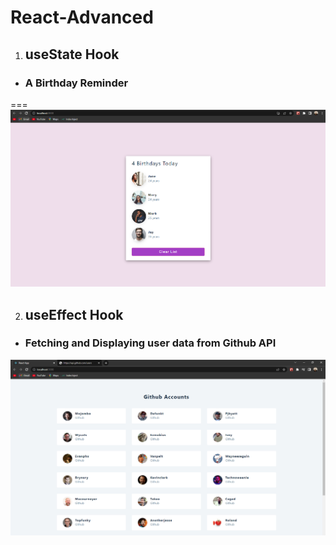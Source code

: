 # React-Advanced

1. ## useState Hook

- ### A Birthday Reminder

===
<img src='.\second-app\src\assets\snap.PNG' alt='useState snap'/>

2. ## useEffect Hook

- ### Fetching and Displaying user data from Github API
<img src='.\second-app\src\assets\fetch.PNG' alt='useEffect snap'/>
